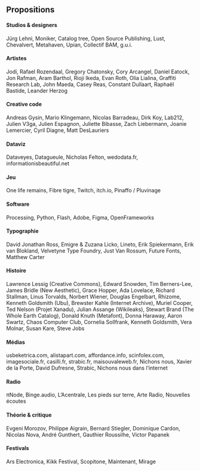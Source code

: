
## Propositions

#### Studios & designers
Jürg Lehni,
Moniker,
Catalog tree,
Open Source Publishing,
Lust,
Chevalvert,
Metahaven,
Upian,
Collectif BAM,
g.u.i.

#### Artistes
Jodi,
Rafael Rozendaal,
Gregory Chatonsky,
Cory Arcangel,
Daniel Eatock,
Jon Rafman,
Aram Barthol,
Rioji Ikeda,
Evan Roth,
Olia Lialina,
Graffiti Research Lab,
John Maeda,
Casey Reas,
Constant Dullaart,
Raphaël Bastide,
Leander Herzog

#### Creative code
Andreas Gysin,
Mario Klingemann,
Nicolas Barradeau,
Dirk Koy,
Lab212,
Julien V3ga,
Julien Espagnon,
Juliette Bibasse,
Zach Liebermann,
Joanie Lemercier,
Cyril Diagne,
Matt DesLauriers

#### Dataviz
Dataveyes,
Datagueule,
Nicholas Felton,
wedodata.fr,
informationisbeautiful.net

#### Jeu
One life remains,
Fibre tigre,
Twitch,
itch.io,
Pinaffo / Pluvinage

#### Software
Processing,
Python,
Flash,
Adobe,
Figma,
OpenFrameworks

#### Typographie
David Jonathan Ross,
Emigre & Zuzana Licko,
Lineto,
Erik Spiekermann,
Erik van Blokland,
Velvetyne Type Foundry,
Just Van Rossum,
Future Fonts,
Matthew Carter

#### Histoire
Lawrence Lessig (Creative Commons),
Edward Snowden,
Tim Berners-Lee,
James Bridle (New Aesthetic),
Grace Hopper,
Ada Lovelace,
Richard Stallman,
Linus Torvalds,
Norbert Wiener,
Douglas Engelbart,
Rhizome,
Kenneth Goldsmith (Ubu),
Brewster Kahle (Internet Archive),
Muriel Cooper,
Ted Nelson (Projet Xanadu),
Julian Assange (Wikileaks),
Stewart Brand (The Whole Earth Catalog),
Donald Knuth (Metafont),
Donna Haraway,
Aaron Swartz,
Chaos Computer Club,
Cornelia Sollfrank,
Kenneth Goldsmith,
Vera Molnar,
Susan Kare,
Steve Jobs

#### Médias
usbeketrica.com,
alistapart.com,
affordance.info,
scinfolex.com,
imagesociale.fr,
casilli.fr,
strabic.fr,
maisouvaleweb.fr,
Nichons nous,
Xavier de la Porte,
David Dufresne,
Strabic,
Nichons nous dans l’internet

#### Radio
πNode,
Binge.audio,
L’Acentrale,
Les pieds sur terre,
Arte Radio,
Nouvelles écoutes

#### Théorie & critique
Evgeni Morozov,
Philippe Aigrain,
Bernard Stiegler,
Dominique Cardon,
Nicolas Nova,
André Gunthert,
Gauthier Roussilhe,
Victor Papanek

#### Festivals
Ars Electronica,
Kikk Festival,
Scopitone,
Maintenant,
Mirage


